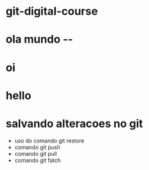# git-digital-course
# ola mundo --
# oi
# hello
# salvando alteracoes no git
* uso do comando git restore
* comando git push
* comando git pull
* comando git fatch
